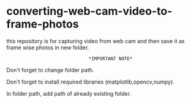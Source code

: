 # converting-web-cam-video-to-frame-photos
this repository is for capturing video from web cam and then save it as frame wise photos in new folder.

                                  *IMPORTANT NOTE*
                                  
Don't forget to change folder path.

Don't forget to install required libraries (matplotlib,opencv,numpy).

In folder path, add path of already existing folder.

